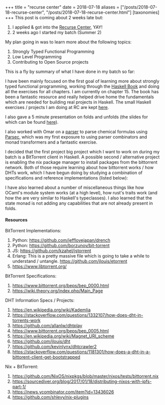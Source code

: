 +++
title = "recurse center"
date = 2018-07-18
aliases = ["/posts/2018-07-18-recurse-center", "/posts/2018-07-18-recurse-center.html"]
[taxonomies]
+++
This post is coming about 2 weeks late but:

1. I applied & got into the [Recurse Center](https://www.recurse.com/), YAY!
2. 2 weeks ago I started my batch (Summer 2)


My plan going in was to learn more about the following topics: 

1. Strongly Typed Functional Programming
2. Low Level Programming
3. Contributing to Open Source projects

This is a fly by summary of what I have done in my batch so far:

I have been mainly focused on the first goal of learning more about strongly typed functional programming, working through the [Haskell Book](https://haskellbook.com/) and doing all the exercises for all chapters. I am currently on chapter 15. The book has been a fantastic resource and really helped drive home the fundamentals which are needed for building real projects in Haskell.  The small Haskell exercises / projects I am doing at RC are kept [here](https://github.com/nicksanford/RC_haskell). 

I also gave a 5 minute presentation on folds and unfolds (the slides for which can be found [here](https://docs.google.com/presentation/d/1Bq_zQINCsicC3pstZ-nyOopeUWwPJHNQXV0eRW8GSho/edit#slide=id.p)).

I also worked with Omar on a [parser](https://github.com/nicksanford/haskellchemparser) to parse chemical formulas using [Parsec](https://wiki.haskell.org/Parsec), which was my first exposure to using parser combinators and monad transformers and a fantastic exercise.

I decided that the first project big project which I want to work on during my batch is a BitTorrent client in Haskell.  A possible second / alternative project is enabling the nix package manager to install packages from the bittorrent network. Both of those require learning about how bittorrent works / how DHTs work, which I have begun doing by studying a combination of specifications and reference implementations (listed below):

I have also learned about a number of miscellaneous things like how OCaml's module system works (at a high level), how rust's traits work (and how the are very similar to Haskell's typeclasses). I also learned that the state monad is not adding any capabilities that are not already present in folds.

#### Resources
BitTorrent Implementations:

1. Python: <https://github.com/jefflovejapan/drench>
2. Python: <https://github.com/borzunov/bit-torrent>
3. JS: <https://github.com/kzahel/jstorrent>
4. Erlang: This is a pretty massive file which is going to take a while to understand / untangle. <https://github.com/jlouis/etorrent>
5. <https://www.libtorrent.org/>

BitTorrent Specifications:

1. <https://www.bittorrent.org/beps/bep_0000.html>
2. <https://wiki.theory.org/index.php/Main_Page>

DHT Information Specs / Projects:

1. <https://en.wikipedia.org/wiki/Kademlia>
2. <https://stackoverflow.com/questions/1332107/how-does-dht-in-torrents-work>
3. <https://github.com/allanlw/dhtplay>
4. <https://www.bittorrent.org/beps/bep_0005.html>
5. <https://en.wikipedia.org/wiki/Magnet_URI_scheme>
6. <https://github.com/jlouis/dht>
7. <https://github.com/kevinlynx/dhtcrawler2>
8. <https://stackoverflow.com/questions/1181301/how-does-a-dht-in-a-bittorent-client-get-bootstrapped>

Nix + BitTorrent:

1. <https://github.com/NixOS/nixpkgs/blob/master/nixos/tests/bittorrent.nix>
2. <https://sourcediver.org/blog/2017/01/18/distributing-nixos-with-ipfs-part-1/>
3. <https://news.ycombinator.com/item?id=13436026>
4. <https://github.com/shlevy/nix-plugins>
